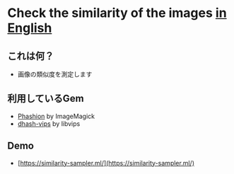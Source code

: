 # Check the similarity of the images [in English](README.md)

## これは何？
* 画像の類似度を測定します

## 利用しているGem
* [Phashion](https://github.com/westonplatter/phashion) by ImageMagick
* [dhash-vips](https://github.com/Nakilon/dhash-vips) by libvips

## Demo
* [https://similarity-sampler.ml/](https://similarity-sampler.ml/)
